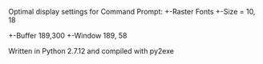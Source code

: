 Optimal display settings for Command Prompt:
+-Raster Fonts
+-Size = 10, 18

+-Buffer 189,300
+-Window 189, 58

Written in Python 2.7.12 and compiled with py2exe